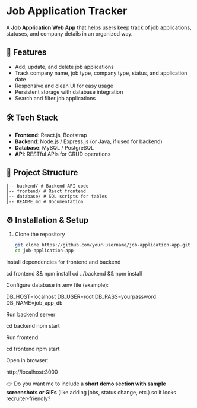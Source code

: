 # Job Application Tracker

A **Job Application Web App** that helps users keep track of job applications, statuses, and company details in an organized way.

## 🚀 Features
- Add, update, and delete job applications
- Track company name, job type, company type, status, and application date
- Responsive and clean UI for easy usage
- Persistent storage with database integration
- Search and filter job applications

## 🛠️ Tech Stack
- **Frontend**: React.js, Bootstrap
- **Backend**: Node.js / Express.js (or Java, if used for backend)
- **Database**: MySQL / PostgreSQL
- **API**: RESTful APIs for CRUD operations

## 📂 Project Structure  
```ob-application-app/
│-- backend/ # Backend API code
│-- frontend/ # React frontend
│-- database/ # SQL scripts for tables
│-- README.md # Documentation
```

## ⚙️ Installation & Setup

1. Clone the repository
   ```bash
   git clone https://github.com/your-username/job-application-app.git
   cd job-application-app
Install dependencies for frontend and backend

cd frontend && npm install
cd ../backend && npm install


Configure database in .env file (example):

DB_HOST=localhost
DB_USER=root
DB_PASS=yourpassword
DB_NAME=job_app_db


Run backend server

cd backend
npm start


Run frontend

cd frontend
npm start


Open in browser:

http://localhost:3000


👉 Do you want me to include a **short demo section with sample screenshots or GIFs** (like adding jobs, status change, etc.) so it looks recruiter-friendly?

